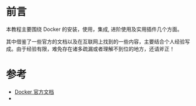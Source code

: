 # 前言
本教程主要围绕 Docker 的安装，使用，集成, 进阶使用及实用插件几个方面。

其中借鉴了一些官方的文档以及在互联网上找到的一些内容，主要结合个人经验写成。由于经验有限，难免存在诸多疏漏或者理解不到位的地方，还请斧正！

# 参考
  * [Docker 官方文档](https://docs.docker.com/)
  * 
